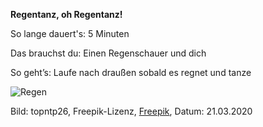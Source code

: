 **Regentanz, oh Regentanz!**

So lange dauert's: 5 Minuten

Das brauchst du: Einen Regenschauer und dich 

So geht’s: Laufe nach draußen sobald es regnet und tanze 

![Regen](https://image.freepik.com/fotos-kostenlos/regen-faellt-auf-das-fenster_1339-7317.jpg)

Bild: topntp26, Freepik-Lizenz, [Freepik](https://de.freepik.com/fotos-kostenlos/regen-faellt-auf-das-fenster_1273689.htm#query=regen&position=36), Datum: 21.03.2020


